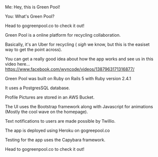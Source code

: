 Me: Hey, this is Green Pool!

You: What's Green Pool?

Head to gogreenpool.co to check it out!

Green Pool is a online platform for recycling collaboration.

Basically, it's an Uber for recycling ( *sigh* we know, but this is the easiset way to get the point across).

You can get a really good idea about how the app works and see us in this video here...
https://www.facebook.com/wyncode/videos/1387963171316877/

Green Pool was built on Ruby on Rails 5 with Ruby version 2.4.1

It uses a PostgresSQL database.

Profile Pictures are stored in an AWS Bucket.

The UI uses the Bootstrap framework along with Javascript for animations (Mostly the cool wave on the homepage).

Text notifications to users are made possible by Twillio.

The app is deployed using Heroku on gogreepool.co

Testing for the app uses the Capybara framework.


Head to gogreenpool.co to check it out!
